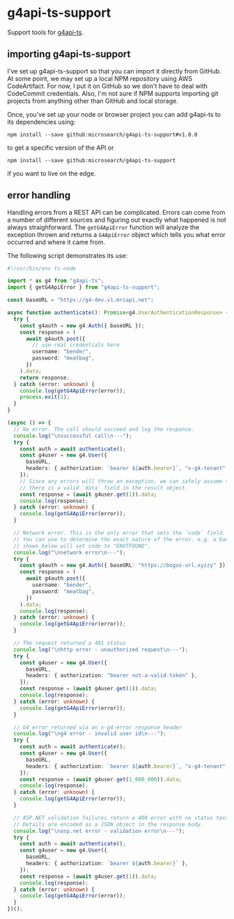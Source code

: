 # g4api-ts-support

Support tools for [g4api-ts](https://github.com/microsearch/g4api-ts).

## importing g4api-ts-support

I've set up g4api-ts-support so that you can import it directly from GitHub. At
some point, we may set up a local NPM repository using AWS CodeArtifact. For
now, I put it on GitHub so we don't have to deal with CodeCommit credentials.
Also, I'm not sure if NPM supports importing git projects from anything other
than GitHub and local storage.

Once, you've set up your node or browser project you can add g4api-ts to its
dependencies using:

    npm install --save github:microsearch/g4api-ts-support#v1.0.0

to get a specific version of the API or

    npm install --save github:microsearch/g4api-ts-support

if you want to live on the edge.

## error handling

Handling errors from a REST API can be complicated. Errors can come from a
number of different sources and figuring out exactly what happened is not always
straighforward. The `getG4ApiError` function will analyze the exception thrown
and returns a `G4ApiError` object which tells you what error occurred and where
it came from.

The following script demonstrates its use:

```typescript
#!/usr/bin/env ts-node

import * as g4 from "g4api-ts";
import { getG4ApiError } from "g4api-ts-support";

const baseURL = "https://g4-dev.v1.mrcapi.net";

async function authenticate(): Promise<g4.UserAuthenticationResponse> {
  try {
    const g4auth = new g4.Auth({ baseURL });
    const response = (
      await g4auth.post({
        // use real credentials here
        username: "bender",
        password: "meatbag",
      })
    ).data;
    return response;
  } catch (error: unknown) {
    console.log(getG4ApiError(error));
    process.exit(1);
  }
}

(async () => {
  // No error. The call should succeed and log the response.
  console.log("\nsuccessful call\n---");
  try {
    const auth = await authenticate();
    const g4user = new g4.User({
      baseURL,
      headers: { authorization: `bearer ${auth.bearer}`, "x-g4-tenant": "nso" },
    });
    // Since any errors will throw an exception, we can safely assume that
    // there is a valid `data` field in the result object.
    const response = (await g4user.get(1)).data;
    console.log(response);
  } catch (error: unknown) {
    console.log(getG4ApiError(error));
  }

  // Network error. This is the only error that sets the `code` field.
  // You can use to determine the exact nature of the error. e.g. a bad URL as
  // shown below will set code to "ENOTFOUND".
  console.log("\nnetwork error\n---");
  try {
    const g4auth = new g4.Auth({ baseURL: "https://bogus-url.xyzzy" });
    const response = (
      await g4auth.post({
        username: "bender",
        password: "meatbag",
      })
    ).data;
    console.log(response);
  } catch (error: unknown) {
    console.log(getG4ApiError(error));
  }

  // The request returned a 401 status
  console.log("\nhttp error - unauthorized request\n---");
  try {
    const g4user = new g4.User({
      baseURL,
      headers: { authorization: "bearer not-a-valid-token" },
    });
    const response = (await g4user.get(1)).data;
    console.log(response);
  } catch (error: unknown) {
    console.log(getG4ApiError(error));
  }

  // G4 error returned via an x-g4-error response header
  console.log("\ng4 error - invalid user id\n---");
  try {
    const auth = await authenticate();
    const g4user = new g4.User({
      baseURL,
      headers: { authorization: `bearer ${auth.bearer}`, "x-g4-tenant": "nso" },
    });
    const response = (await g4user.get(1_000_000)).data;
    console.log(response);
  } catch (error: unknown) {
    console.log(getG4ApiError(error));
  }

  // ASP.NET validation failures return a 400 error with no status text.
  // Details are encoded as a JSON object in the response body.
  console.log("\nasp.net error - validation error\n---");
  try {
    const auth = await authenticate();
    const g4user = new g4.User({
      baseURL,
      headers: { authorization: `bearer ${auth.bearer}` },
    });
    const response = (await g4user.get(1)).data;
    console.log(response);
  } catch (error: unknown) {
    console.log(getG4ApiError(error));
  }
})();
```
